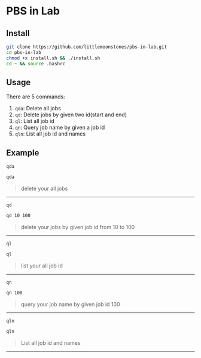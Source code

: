 # PBS in Lab
## Install
```bash
git clone https://github.com/littlemoonstones/pbs-in-lab.git
cd pbs-in-lab
chmod +x install.sh && ./install.sh
cd ~ && source .bashrc
```
## Usage
There are 5 commands:
  1. `qda`: Delete all jobs
  2. `qd`: Delete jobs by given two id(start and end)
  3. `ql`: List all job id
  4. `qn`: Query job name by given a job id
  5.  `qln`: List all job id and names

## Example
`qda`
```bash
qda
```
> delete your all jobs
---

`qd`
```bash
qd 10 100
```
> delete your jobs by given job id from 10 to 100
---
`ql`
```bash
ql
```
> list your all job id
---

`qn`
```bash
qn 100
```
> query your job name by given job id 100
---

`qln`
```bash
qln
```
> List all job id and names
---